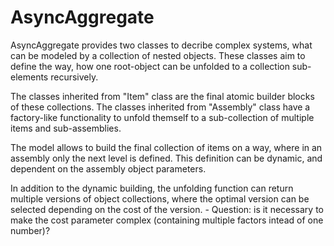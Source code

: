 # AsyncAggregate

AsyncAggregate provides two classes to decribe complex systems, what can be modeled by a collection of nested objects.
These classes aim to define the way, how one root-object can be unfolded to a collection sub-elements recursively.

The classes inherited from "Item" class are the final atomic builder blocks of these collections. 
The classes inherited from "Assembly" class have a factory-like functionality to unfold themself to a sub-collection of multiple items and sub-assemblies.

The model allows to build the final collection of items on a way, where in an assembly only the next level is defined. This definition can be dynamic, and dependent on the assembly object parameters. 

In addition to the dynamic building, the unfolding function can return multiple versions of object collections, where the optimal version can be selected depending on the cost of the version. - Question: is it necessary to make the cost parameter complex (containing multiple factors intead of one number)?
